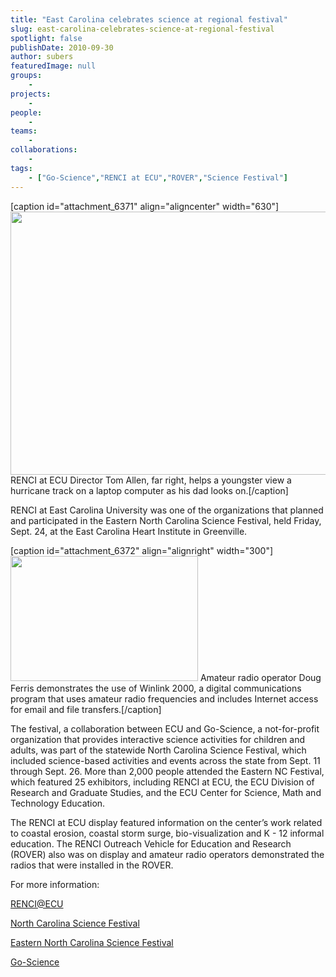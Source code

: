 ```yaml
---
title: "East Carolina celebrates science at regional festival"
slug: east-carolina-celebrates-science-at-regional-festival
spotlight: false
publishDate: 2010-09-30
author: subers
featuredImage: null
groups:
    - 
projects:
    - 
people:
    - 
teams: 
    - 
collaborations:
    - 
tags:
    - ["Go-Science","RENCI at ECU","ROVER","Science Festival"]
---
```

[caption id="attachment_6371" align="aligncenter" width="630"]<a href="https://www.renci.org/wp-content/uploads/2010/09/ScienceFest1sm.jpg"><img class="wp-image-6371 size-large" title="ScienceFest1sm" src="https://www.renci.org/wp-content/uploads/2010/09/ScienceFest1sm-630x421.jpg" alt="" width="630" height="421" /></a> RENCI at ECU Director Tom Allen, far right, helps a youngster view a hurricane track on a laptop computer as his dad looks on.[/caption]

RENCI at East Carolina University was one of the organizations that planned and participated in the Eastern North Carolina Science Festival, held Friday, Sept. 24, at the East Carolina Heart Institute in Greenville.

<!--more-->

[caption id="attachment_6372" align="alignright" width="300"]<a href="https://www.renci.org/wp-content/uploads/2010/09/ScienceFest2sm.jpg"><img class="size-medium wp-image-6372 " title="ScienceFest2sm" src="https://www.renci.org/wp-content/uploads/2010/09/ScienceFest2sm-300x200.jpg" alt="" width="300" height="200" /></a> Amateur radio operator Doug Ferris demonstrates the use of Winlink 2000, a digital communications program that uses amateur radio frequencies and includes Internet access for email and file transfers.[/caption]

The festival, a collaboration between ECU and Go-Science, a not-for-profit organization that provides interactive science activities for children and adults, was part of the statewide North Carolina Science Festival, which included science-based activities and events across the state from Sept. 11 through Sept. 26. More than 2,000 people attended the Eastern NC Festival, which featured 25 exhibitors, including RENCI at ECU, the ECU Division of Research and Graduate Studies, and the ECU Center for Science, Math and Technology Education.

The RENCI at ECU display featured information on the center’s work related to coastal erosion, coastal storm surge, bio-visualization and K - 12 informal education. The RENCI Outreach Vehicle for Education and Research (ROVER) also was on display and amateur radio operators demonstrated the radios that were installed in the ROVER.

For more information:

<a href="http://www.ecu.edu/renci/" target="_blank">RENCI@ECU</a>

<a href="http://www.ncsciencefestival.org/" target="_blank">North Carolina Science Festival</a>

<a href="http://go-science.org/?page_id=806" target="_blank">Eastern North Carolina Science Festival</a>

<a href="http://go-science.org/" target="_blank">Go-Science</a>
